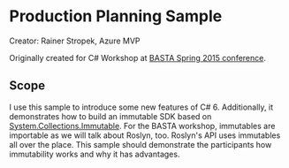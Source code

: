 # Production Planning Sample

Creator: Rainer Stropek, Azure MVP

Originally created for C# Workshop at [BASTA Spring 2015 conference](https://basta.net).

## Scope

I use this sample to introduce some new features of C# 6. Additionally, it demonstrates
how to build an immutable SDK based on 
[System.Collections.Immutable](https://www.nuget.org/packages/System.Collections.Immutable/).
For the BASTA workshop, immutables are importable as we will talk about Roslyn, too. Roslyn's
API uses immutables all over the place. This sample should demonstrate the participants
how immutability works and why it has advantages.

